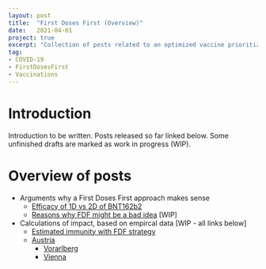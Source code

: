 ```yaml
---
layout: post
title:  "First Doses First (Overview)"
date:   2021-04-01
project: true
excerpt: "Collection of posts related to an optimized vaccine prioritization scheme that would save (likely) thousand of lives in the European Union"
tag:
- COVID-19
- FirstDosesFirst
- Vaccinations
---
```


# Introduction

Introduction to be written. Posts released so far linked below. Some unfinished drafts are marked as work in progress (WIP).

# Overview of posts

- Arguments why a First Doses First approach makes sense
  - [Efficacy of 1D vs 2D of BNT162b2](2021-04-01-efficacy-1d-2d.md)
  - [Reasons why FDF might be a bad idea](2021-04-03-fdf-counter-arguments.md) [WIP]
- Calculations of impact, based on empircal data [WIP - all links below]
  - [Estimated immunity with FDF strategy](2021-04-03-estimated-immunity-vlbg.md) 
  - [Austria](2021-04-03-estimated-immunity-at.md)
    - [Vorarlberg](2021-04-03-estimated-immunity-at-vlbg.md)
    - [Vienna](2021-04-03-estimated-immunity-at-vienna.md)
